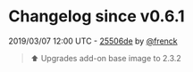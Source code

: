 # Changelog since v0.6.1

2019/03/07 12:00 UTC - [25506de](https://github.com/hassio-addons/addon-tasmoadmin/commit/25506deffaa8c2be1c6e975a103271fa15b1c24b) by [@frenck](https://github.com/frenck)
> :arrow_up: Upgrades add-on base image to 2.3.2 

